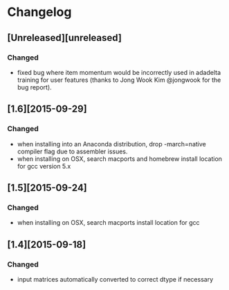 # Changelog

## [Unreleased][unreleased]
### Changed
- fixed bug where item momentum would be incorrectly used in adadelta training for user features (thanks to Jong Wook Kim @jongwook for the bug report).

## [1.6][2015-09-29]
### Changed
- when installing into an Anaconda distribution, drop -march=native compiler flag
  due to assembler issues.
- when installing on OSX, search macports and homebrew install location for gcc
  version 5.x

## [1.5][2015-09-24]
### Changed
- when installing on OSX, search macports install location for gcc

## [1.4][2015-09-18]
### Changed
- input matrices automatically converted to correct dtype if necessary
